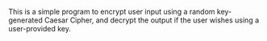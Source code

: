 This is a simple program to encrypt user input using a random key-generated Caesar Cipher, and decrypt the output if the user wishes using a user-provided key. 
